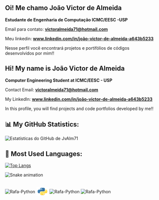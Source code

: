 ## Oi! Me chamo João Victor de Almeida
**Estudante de Engenharia de Computação ICMC/EESC -USP**

Email para contato:
**victoralmeida71@hotmail.com**

Meu linkedin:
**www.linkedin.com/in/joão-victor-de-almeida-a643b5233**

Nesse perfil você encontrará projetos e portifólios de códigos desenvolvidos por mim!!

## Hi! My name is João Victor de Almeida

**Computer Engineering Student at ICMC/EESC - USP**

Contact Email:
**victoralmeida71@hotmail.com**

My LinkedIn:
**www.linkedin.com/in/joão-victor-de-almeida-a643b5233**

In this profile, you will find projects and code portfolios developed by me!!

## 📊 My GitHub Statistics:

![Estatísticas do GitHub de JvAlm71](https://github-readme-stats.vercel.app/api?username=JvAlm71&show_icons=true&theme=dark)

## 📌 Most Used Languages:

[![Top Langs](https://github-readme-stats.vercel.app/api/top-langs/?username=JvAlm71&layout=compact&theme=dark)](https://github.com/anuraghazra/github-readme-stats)

![Snake animation](https://github.com/JvAlm71/JvAlm71/blob/output/github-contribution-grid-snake.svg)



<div style="display: inline_block"><br>

  
  <img align="center" alt="Rafa-Python" height="30" width="40" src="https://cdn.jsdelivr.net/gh/devicons/devicon/icons/java/java-original-wordmark.svg" />
          
  <img align="center" alt="Rafa-Python" height="30" width="40" src="https://raw.githubusercontent.com/devicons/devicon/master/icons/python/python-original.svg">

<img align="center" alt="Rafa-Python" height="30" width="40" src="https://cdn.jsdelivr.net/gh/devicons/devicon/icons/c/c-original.svg" />


<img  align="center" alt="Rafa-Python" height="30" width="40" src="https://cdn.jsdelivr.net/gh/devicons/devicon/icons/cplusplus/cplusplus-original.svg" />
          
          
          
</div>

